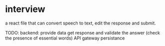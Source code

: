 # interview

a react file that can convert speech to text, edit the response and submit.

TODO:
  backend:
    provide data
    get response and validate the answer (check the presence of essential words)
    API gateway
    persistance
